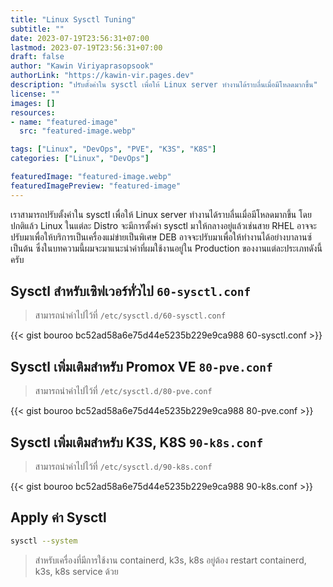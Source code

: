 ```yaml
---
title: "Linux Sysctl Tuning"
subtitle: ""
date: 2023-07-19T23:56:31+07:00
lastmod: 2023-07-19T23:56:31+07:00
draft: false
author: "Kawin Viriyaprasopsook"
authorLink: "https://kawin-vir.pages.dev"
description: "ปรับตั้งค่าใน sysctl เพื่อให้ Linux server ทำงานได้ราบลื่นเมื่อมีโหลดมากขึ้น"
license: ""
images: []
resources:
- name: "featured-image"
  src: "featured-image.webp"

tags: ["Linux", "DevOps", "PVE", "K3S", "K8S"]
categories: ["Linux", "DevOps"]

featuredImage: "featured-image.webp"
featuredImagePreview: "featured-image"
---
```


เราสามารถปรับตั้งค่าใน sysctl เพื่อให้ Linux server ทำงานได้ราบลื่นเมื่อมีโหลดมากขึ้น โดยปกติแล้ว Linux ในแต่ละ Distro จะมีการตั้งค่า sysctl มาให้กลางอยู่แล้วเช่นสาย RHEL อาจจะปรับมาเพื่อให้บริการเป็นเครื่องแม่ข่ายเป็นพิเศษ DEB อาจจะปรับมาเพื่อให้ทำงานได้อย่างบาลานซ์ เป็นต้น ซึ่งในบทความนี้ผมจะมาแนะนำค่าที่ผมใช้งานอยู่ใน Production ของงานแต่ละประเภทดังนี้ครับ

<!--more-->

## Sysctl สำหรับเซิฟเวอร์ทั่วไป `60-sysctl.conf`
> สามารถนำค่าไปไว้ที่ `/etc/sysctl.d/60-sysctl.conf`

{{< gist bouroo bc52ad58a6e75d44e5235b229e9ca988 60-sysctl.conf >}}

## Sysctl เพิ่มเติมสำหรับ Promox VE `80-pve.conf`
> สามารถนำค่าไปไว้ที่ `/etc/sysctl.d/80-pve.conf`

{{< gist bouroo bc52ad58a6e75d44e5235b229e9ca988 80-pve.conf >}}

## Sysctl เพิ่มเติมสำหรับ K3S, K8S `90-k8s.conf`
> สามารถนำค่าไปไว้ที่ `/etc/sysctl.d/90-k8s.conf`

{{< gist bouroo bc52ad58a6e75d44e5235b229e9ca988 90-k8s.conf >}}

## Apply ค่า Sysctl
```bash
sysctl --system
```
> สำหรับเครื่องที่มีการใช้งาน containerd, k3s, k8s อยู่ต้อง restart containerd, k3s, k8s service ด้วย